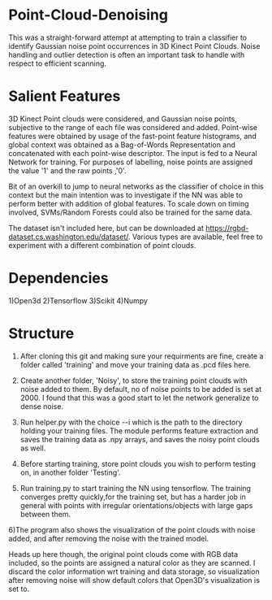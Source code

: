 # Point-Cloud-Denoising

This was a straight-forward attempt at attempting to train a classifier to identify Gaussian noise point occurrences in 3D Kinect Point Clouds. Noise handling and outlier detection is often an important task to handle with respect to efficient scanning.

# Salient Features
3D Kinect Point clouds were considered, and Gaussian noise points, subjective to the range of each file was considered and added. Point-wise features were obtained by usage of the fast-point feature histograms, and global context was obtained as a Bag-of-Words Representation and concatenated with each point-wise descriptor. The input is fed to a Neural Network for training. For purposes of labelling, noise points are assigned the value '1' and the raw points ,'0'.

Bit of an overkill to jump to neural networks as the classifier of choice in this context but the main intention was to investigate if the NN was able to perform better with addition of global features. To scale down on timing involved, SVMs/Random Forests could also be trained for the same data.

The dataset isn't included here, but can be downloaded at https://rgbd-dataset.cs.washington.edu/dataset/. Various types are available, feel free to experiment with a different combination of point clouds.

# Dependencies
1)Open3d
2)Tensorflow
3)Scikit
4)Numpy

# Structure

1) After cloning this git and making sure your requirments are fine, create a folder called 'training' and move your training data as .pcd files here. 

2) Create another folder, 'Noisy', to store the training point clouds with noise added to them. By default, no of noise points to be added is set at 2000. I found that this was a good start to let the network generalize to dense noise.

3) Run helper.py with the choice --i which is the path to the directory holding your training files. The module performs feature extraction and saves the training data as .npy arrays, and saves the noisy point clouds as well.

4) Before starting training, store point clouds you wish to perform testing on, in another folder 'Testing'.

5) Run training.py to start training the NN using tensorflow. The training converges pretty quickly,for the training set, but has a harder job in general with points with irregular orientations/objects with large gaps between them.

6)The program also shows the visualization of the point clouds with noise added, and after removing the noise with the trained model. 

Heads up here though, the original point clouds come with RGB data included, so the points are assigned a natural color as they are scanned. I discard the color information wrt training and data storage, so visualization after removing noise will show default colors that Open3D's visualization is set to.





 




